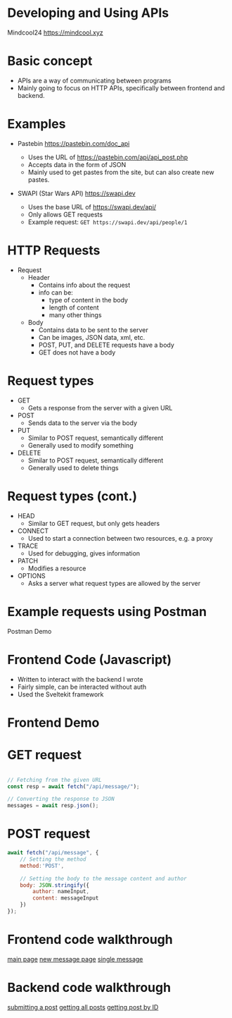 # Developing and Using APIs









Mindcool24 <https://mindcool.xyz>

# Basic concept

- APIs are a way of communicating between programs
- Mainly going to focus on HTTP APIs, specifically between
  frontend and backend.

# Examples

- Pastebin <https://pastebin.com/doc_api>
    - Uses the URL of <https://pastebin.com/api/api_post.php>
    - Accepts data in the form of JSON
    - Mainly used to get pastes from the site, but can also 
      create new pastes.

- SWAPI (Star Wars API) <https://swapi.dev>
    - Uses the base URL of <https://swapi.dev/api/>
    - Only allows GET requests
    - Example request:
    `GET https://swapi.dev/api/people/1`

# HTTP Requests
- Request
    - Header
        - Contains info about the request
        - info can be:
            - type of content in the body
            - length of content
            - many other things
    - Body
        - Contains data to be sent to the server
        - Can be images, JSON data, xml, etc.
        - POST, PUT, and DELETE requests have a body
        - GET does not have a body

# Request types
- GET
    - Gets a response from the server with a given URL
- POST
    - Sends data to the server via the body
- PUT
    - Similar to POST request, semantically different
    - Generally used to modify something
- DELETE
    - Similar to POST request, semantically different
    - Generally used to delete things

# Request types (cont.)
- HEAD
    - Similar to GET request, but only gets headers
- CONNECT
    - Used to start a connection between two resources, e.g.
      a proxy
- TRACE
    - Used for debugging, gives information
- PATCH
    - Modifies a resource
- OPTIONS
    - Asks a server what request types are allowed by the
      server

# Example requests using Postman

Postman Demo

# Frontend Code (Javascript)
- Written to interact with the backend I wrote
- Fairly simple, can be interacted without auth
- Used the Sveltekit framework

# Frontend Demo

# GET request
```javascript

// Fetching from the given URL
const resp = await fetch("/api/message/");

// Converting the response to JSON
messages = await resp.json();

```

# POST request
```javascript
await fetch("/api/message", {
    // Setting the method
    method:'POST',

    // Setting the body to the message content and author
    body: JSON.stringify({
        author: nameInput,
        content: messageInput
    })
});
```

# Frontend code walkthrough

[main page](./src/routes/+page.svelte)
[new message page](./src/routes/new/+page.svelte)
[single message](./src/routes/message/[id=messageId]/+page.svelte)

# Backend code walkthrough

[submitting a post](./src/routes/api/message/+server.ts)
[getting all posts](./src/routes/api/message/+server.ts)
[getting post by ID](./src/routes/api/message/[id=messageId]/+server.ts)
